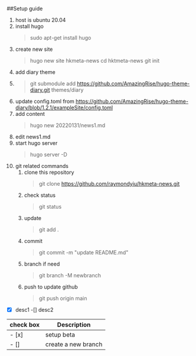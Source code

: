 ##Setup guide
1. host is ubuntu 20.04 
2. install hugo
   > sudo apt-get install hugo
3. create new site
   > hugo new site hkmeta-news
   > cd hktmeta-news
   > git init
4. add diary theme
5. > git submodule add https://github.com/AmazingRise/hugo-theme-diary.git themes/diary
6. update config.toml from https://github.com/AmazingRise/hugo-theme-diary/blob/1.2.1/exampleSite/config.toml
7. add content
   >hugo new 20220131/news1.md
8. edit news1.md 
9.  start hugo server
    >hugo server -D
10. git related commands
    1.  clone this repository
        > git clone https://github.com/raymondyiu/hkmeta-news.git
    2.  check status
        > git status
    3.  update 
        > git add .
    4.  commit
        > git commit -m "update README.md"
    5.  branch if need
        > git branch -M newbranch
    6.  push to update github
        > git push origin main

-[x] desc1
-[] desc2

| check box | Description |
| ----------- | ----------- |
| - [x]  | setup beta |
| - [] | create a new branch |
